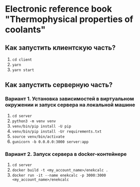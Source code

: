 # Electronic reference book "Thermophysical properties of coolants"

## Как запустить клиентскую часть?

1. `cd client`
2. `yarn`
3. `yarn start`

## Как запустить серверную часть?

### Вариант 1. Установка зависимостей в виртуальном окружении и запуск сервера на локальной машине

1. `cd server`
2. `python3 -m venv venv`
3. `venv/bin/pip install -U pip`
4. `venv/bin/pip install -Ur requirements.txt`
5. `source venv/bin/activate`
6. `gunicorn -b 0.0.0.0:3000 server:app`

### Вариант 2. Запуск сервера в docker-контейнере

1. `cd server`
2. `docker build -t <my_account_name>/enekcalc .`
3. `docker run -it --name enekcalc -p 3000:3000 <my_account_name>/enekcalc`
